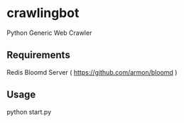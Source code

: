 # crawlingbot
Python Generic Web Crawler

## Requirements
Redis
Bloomd Server ( https://github.com/armon/bloomd )

## Usage
python start.py
